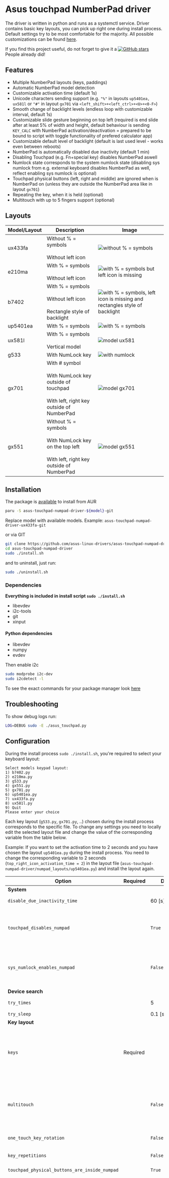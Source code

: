 # Asus touchpad NumberPad driver

The driver is written in python and runs as a systemctl service. Driver contains basic key layouts, you can pick up right one during install process. Default settings try to be most comfortable for the majority. All possible customizations can be found [here](#configuration).

If you find this project useful, do not forget to give it a [![GitHub stars](https://img.shields.io/github/stars/asus-linux-drivers/asus-touchpad-numpad-driver.svg?style=flat-square)](https://github.com/asus-linux-drivers/asus-touchpad-numpad-driver/stargazers) People already did!

## Features

- Multiple NumberPad layouts (keys, paddings)
- Automatic NumberPad model detection
- Customizable activation time (default 1s)
- Unicode characters sending support (e.g. `"%"` in layouts `up5401ea, ux581l` or `"#"` in layout `gx701` via `<left_shift>+<left_ctrl>+<U>+<0-F>`)
- Smooth change of backlight levels (endless loop with customizable interval, default 1s)
- Customizable slide gesture beginning on top left (required is end slide after at least 5% of width and height, default behaviour is sending `KEY_CALC` with NumberPad activation/deactivation = prepared to be bound to script with toggle functionality of prefered calculator app)
- Customizable default level of backlight (default is last used level - works even between reboots)
- NumberPad is automatically disabled due inactivity (default 1 min)
- Disabling Touchpad (e.g. Fn+special key) disables NumberPad aswell
- Numlock state corresponds to the system numlock state (disabling sys numlock from e.g. external keyboard disables NumberPad as well, reflect enabling sys numlock is optional)
- Touchpad physical buttons (left, right and middle) are ignored when is NumberPad on (unless they are outside the NumberPad area like in layout `gx701`)
- Repeating the key, when it is held (optional)
- Multitouch with up to 5 fingers support (optional)

## Layouts

| Model/Layout | Description                                                                                                  | Image                                                                                               |
| ------------ | ------------------------------------------------------------------------------------------------------------ | --------------------------------------------------------------------------------------------------- |
| ux433fa      | Without % = symbols<br><br>Without left icon                                                                 | ![without % = symbols](images/Asus-ZenBook-UX433FA.jpg)                                             |
| e210ma       | With % = symbols<br><br>Without left icon                                                                    | ![with % = symbols but left icon is missing](images/Asus-E210MA.jpg)                                |
| b7402        | With % = symbols<br><br>Without left icon<br><br>Rectangle style of backlight                                | ![with % = symbols, left icon is missing and rectangles style of backlight](images/Asus-B7402.png) |
| up5401ea     | With % = symbols                                                                                             | ![with % = symbols](images/Asus-ZenBook-UP5401EA.png)                                               |
| ux581l       | With % = symbols<br><br>Vertical model                                                                       | ![model ux581](images/Asus-ZenBook-UX581l.jpg)                                                      |
| g533         | With NumLock key                                                                                             | ![with numlock](images/Asus-ROG-Strix-Scar-15-g533.png)                                             |
| gx701        | With # symbol<br><br>With NumLock key outside of touchpad<br><br>With left, right key outside of NumberPad   | ![model gx701](images/ASUS-ROG-Zephyrus-S17-GX701.jpg)                                              |
| gx551        | Without % = symbols<br><br>With NumLock key on the top left<br><br>With left, right key outside of NumberPad | ![model gx551](images/Asus-GX551.jpg)                                                               |

## Installation

The package is [available](https://aur.archlinux.org/packages?O=0&SeB=nd&K=asus-touchpad-numpad-driver&outdated=&SB=p&SO=d&PP=50&submit=Go) to install from AUR

```bash
paru -S asus-touchpad-numpad-driver-${model}-git
```

Replace model with available models.
Example: `asus-touchpad-numpad-driver-ux433fa-git`

or via GIT

```bash
git clone https://github.com/asus-linux-drivers/asus-touchpad-numpad-driver
cd asus-touchpad-numpad-driver
sudo ./install.sh
```

and to uninstall, just run:

```bash
sudo ./uninstall.sh
```

### Dependencies

**Everything is included in install script `sudo ./install.sh`**

- libevdev
- i2c-tools
- git
- xinput

#### Python dependencies

- libevdev
- numpy
- evdev

Then enable i2c

```bash
sudo modprobe i2c-dev
sudo i2cdetect -l
```

To see the exact commands for your package manager look [here](./install.sh)

## Troubleshooting

To show debug logs run:

```bash
LOG=DEBUG sudo -E ./asus_touchpad.py
```

## Configuration

During the install process `sudo ./install.sh`, you're required to select your keyboard layout:

```
Select models keypad layout:
1) b7402.py
2) e210ma.py
3) g533.py
4) gx551.py
5) gx701.py
6) up5401ea.py
7) ux433fa.py
8) ux581l.py
9) Quit
Please enter your choice
```

Each key layout (`g533.py`, `gx701.py`, ..) chosen during the install process corresponds to the specific file. To change any settings you need to locally edit the selected layout file and change the value of the corresponding variable from the table below.

Example: If you want to set the activation time to 2 seconds and you have chosen the layout `up5401ea.py` during the install process. You need to change the corresponding variable to 2 seconds (`top_right_icon_activation_time = 2`) in the layout file (`asus-touchpad-numpad-driver/numpad_layouts/up5401ea.py`) and install the layout again.

| Option                                        | Required | Default           | Description                                                                                                                                                                                                                                                                                                                                                                                                                                                                                                                                                                                                                                                                                                                                                       |
| --------------------------------------------- | -------- | ----------------- | ----------------------------------------------------------------------------------------------------------------------------------------------------------------------------------------------------------------------------------------------------------------------------------------------------------------------------------------------------------------------------------------------------------------------------------------------------------------------------------------------------------------------------------------------------------------------------------------------------------------------------------------------------------------------------------------------------------------------------------------------------------------- |
| **System**                                    |          |                   |
| `disable_due_inactivity_time`                 |          | 60 [s]            | NumberPad is automatically disabled when have not received any event for this interval                                                                                                                                                                                                                                                                                                                                                                                                                                                                                                                                                                                                                                                                            |
| `touchpad_disables_numpad`                    |          | `True`            | when is touchpad disabled is disabled NumberPad aswell, valid value is `True` or `False` (e.g. via Fn+special key)<br><br>status is taken from result of `xinput` - to toggle touchpad can be used [this script](https://github.com/ldrahnik/elementary-os-scripts/blob/master/toggle_touchpad.sh)                                                                                                                                                                                                                                                                                                                                                                                                                                                                |
| `sys_numlock_enables_numpad`                  |          | `False`           | obtained via active `LED_NUML` of keyboard device<br><br>enable with `True`, by default NumberPad reflects only disabling system numlock (then is disabled)                                                                                                                                                                                                                                                                                                                                                                                                                                                                                                                                                                                                       |
| **Device search**                             |          |                   | `/proc/bus/input/devices`                                                                                                                                                                                                                                                                                                                                                                                                                                                                                                                                                                                                                                                                                                                                         |
| `try_times`                                   |          | 5                 | how many times to try find a touchpad device in each service start attempt                                                                                                                                                                                                                                                                                                                                                                                                                                                                                                                                                                                                                                                                                        |
| `try_sleep`                                   |          | 0.1 [s]           | time between tries                                                                                                                                                                                                                                                                                                                                                                                                                                                                                                                                                                                                                                                                                                                                                |
| **Key layout**                                |          |
| `keys`                                        | Required |                   | map of keys as array of arrays, dimension has to be atleast array of len 1 inside array<br><br>everything else what is not an event except `None` is sent as unicode `<left_shift>+<left_ctrl>+<U>+<0-F>` (use apostrophes!, e.g. `"%"` in layouts `up5401ea, ux581l` or `"#"` in layout `gx701`)                                                                                                                                                                                                                                                                                                                                                                                                                                                                 |
| `multitouch`                                  |          | `False`           | up to quint tap when enabled<br><br>Example 1: can be enabled NumberPad when second finger is touched on touchpad somewhere as well;<br><br>Example 2: brightness can be changed during using NumberPad for calculating)                                                                                                                                                                                                                                                                                                                                                                                                                                                                                                                                          |
| `one_touch_key_rotation`                      |          | `False`           | possibility of altering multiple keys during one-touch                                                                                                                                                                                                                                                                                                                                                                                                                                                                                                                                                                                                                                                                                                            |
| `key_repetitions`                             |          | `False`           | possible to enable with value `True` hold key for repeated pressing key like on a physical keyboard                                                                                                                                                                                                                                                                                                                                                                                                                                                                                                                                                                                                                                                               |
| `touchpad_physical_buttons_are_inside_numpad` |          | `True`            | valid value is `True` or `False`                                                                                                                                                                                                                                                                                                                                                                                                                                                                                                                                                                                                                                                                                                                                  |
| **Top left icon**                             |          |                   | any function is disabled when is missing option `top_left_icon_height` or `top_left_icon_width` and icon has to be touchable (`0` dimensions)<br><br>custom function is used when is NumberPad on/off and is first touched `top_left_icon` and finger is slid to center and untouched atleast after ratio of touchpad width > `top_left_icon_slide_func_activation_x_ratio` and height > `top_left_icon_slide_func_activation_y_ratio` and array `top_left_icon_custom_keys` is not empty<br><br>brightness function is used only when is NumberPad activated, `top_left_icon_brightness_function_disabled` is not True, array `backlight_levels` is not empty and works like endless loop of incrementing brightness in interval `top_left_icon_activation_time` |
| `top_left_icon_width`                         |          |                   | width of the top left icon                                                                                                                                                                                                                                                                                                                                                                                                                                                                                                                                                                                                                                                                                                                                        |
| `top_left_icon_height`                        |          |                   | height of the top left icon                                                                                                                                                                                                                                                                                                                                                                                                                                                                                                                                                                                                                                                                                                                                       |
| `top_left_icon_activation_time`               |          | 1 [s]             | amount of time for touch `top_left_icon`                                                                                                                                                                                                                                                                                                                                                                                                                                                                                                                                                                                                                                                                                                                          |
| `top_left_icon_slide_func_keys`               |          | `EV_KEY.KEY_CALC` | array of `InputEvent`                                                                                                                                                                                                                                                                                                                                                                                                                                                                                                                                                                                                                                                                                                                                             |
| `top_left_icon_slide_func_activation_x_ratio` |          | 0.05 (5%)               | ratio of touchpad width of slide                                                                                                                                                                                                                                                                                                                                                                                                                                                                                                                                                                                                                                                                                                                                  |
| `top_left_icon_slide_func_activation_y_ratio` |          | 0.05 (5%)               | ratio of touchpad height of slide                                                                                                                                                                                                                                                                                                                                                                                                                                                                                                                                                                                                                                                                                                                                 |
| `top_left_icon_slide_func_activate_numpad`    |          | `True`            | valid value is `True` or `False`                                                                                                                                                                                                                                                                                                                                                                                                                                                                                                                                                                                                                                                                                                     | `top_left_icon_slide_func_deactivate_numpad`    |          | `True`            | valid value is `True` or `False`                                                                     






                             |
| `top_left_icon_brightness_func_disabled`      |          |                   | valid value is only `True`                                                                                                                                                                                                                                                                                                                                                                                                                                                                                                                                                                                                                                                                                                                                        |
| **Top right icon**                            |          |                   | send `numlock` key and activate/deactivate numpad<br><br>activating/deactivating touch has to start over icon area declared by `top_right_icon_width` and `top_right_icon_height`                                                                                                                                                                                                                                                                                                                                                                                                                                                                                                                                                                                 |
| `top_right_icon_width`                        | Required |                   | width of the top right icon                                                                                                                                                                                                                                                                                                                                                                                                                                                                                                                                                                                                                                                                                                                                       |
| `top_right_icon_height`                       | Required |                   | height of the top right icon                                                                                                                                                                                                                                                                                                                                                                                                                                                                                                                                                                                                                                                                                                                                      |
| `top_right_icon_activation_time`              |          | 1 [s]             | amount of time you have to touch `top_right_icon` for the NumberPad activation/deactivation                                                                                                                                                                                                                                                                                                                                                                                                                                                                                                                                                                                                                                                                       |
| `top_right_icon_is_on_top_left`               |          | `False`           | valid value is `False` or `True`                                                                                                                                                                                                                                                                                                                                                                                                                                                                                                                                                                                                                                                                                                                                  |
| **Paddings**                                  |          |                   | NumberPad has padding zones around where nothing happens when is touched except top icons                                                                                                                                                                                                                                                                                                                                                                                                                                                                                                                                                                                                                                                                         |
| `top_offset`                                  |          | 0                 | top NumberPad offset                                                                                                                                                                                                                                                                                                                                                                                                                                                                                                                                                                                                                                                                                                                                              |
| `right_offset`                                |          | 0                 | right NumberPad offset                                                                                                                                                                                                                                                                                                                                                                                                                                                                                                                                                                                                                                                                                                                                            |
| `left_offset`                                 |          | 0                 | left NumberPad offset                                                                                                                                                                                                                                                                                                                                                                                                                                                                                                                                                                                                                                                                                                                                             |
| `bottom_offset`                               |          | 0                 | bottom NumberPad offset                                                                                                                                                                                                                                                                                                                                                                                                                                                                                                                                                                                                                                                                                                                                           |
| **Backlight**                                 |          |                   |
| `backlight_levels`                            |          |                   | array of backlight levels in hexa format `0x00` for brightness change by `top_left_icon` (values for turn on (`0x01`) and turn off (`0x00`) are hardcoded)                                                                                                                                                                                                                                                                                                                                                                                                                                                                                                                                                                                                        |
| `default_backlight_level`                     |          | `0x01`            | default backlight level in hexa format `0x00` (has to be the value from `backlight_levels` or value for disabled brightness `0x00` or value for usage of last used brightness `0x01`)                                                                                                                                                                                                                                                                                                                                                                                                                                                                                                                                                                             |

## Credits

Thank you very much [github.com/mohamed-badaoui](github.com/mohamed-badaoui) and all the contributors of [asus-touchpad-numpad-driver](https://github.com/mohamed-badaoui/asus-touchpad-numpad-driver) for your work.

Thank you who-t for great post about multitouch [Understanding evdev](http://who-t.blogspot.com/2016/09/understanding-evdev.html).

## Developing

- **Before debugging make sure you have disabled the asus_touchpad_numpad.service service**

```bash
sudo systemctl stop asus_touchpad_numpad.service
```

- **Start point [x:0,y:0] of touchpad is left top!**

## Existing similar projects

- [python service, first initialization] <https://gitlab.com/Thraen/gx735_touchpad_numpad>
- [python service] <https://github.com/danahynes/Asus_L410M_Numpad> inspired by [python service, first initialization] <https://gitlab.com/Thraen/gx735_touchpad_numpad>
- [python service, configurable, the most spread repository] <https://github.com/mohamed-badaoui/asus-touchpad-numpad-driver> inspired by [python service] <https://gitlab.com/Thraen/gx735_touchpad_numpad>
- [c++ and meson] <https://github.com/xytovl/asus-numpad> inspired by/rewritten version of [python service, configurable, the most spread repository] <https://github.com/mohamed-badaoui/asus-touchpad-numpad-driver>
- [python service] This project with continuing work based on [python service, configurable, the most spread repository] <https://github.com/mohamed-badaoui/asus-touchpad-numpad-driver>

**Why have been these projects created?** Because linux does not support NumberPad integration to touchpad ([reported issue for Ubuntu here](https://bugs.launchpad.net/ubuntu/+source/linux/+bug/1810183))

**Why was this project created?** Because compared to mentioned projects I implemented more features and fixed more found bugs and I have time keep driver up-to-date.

